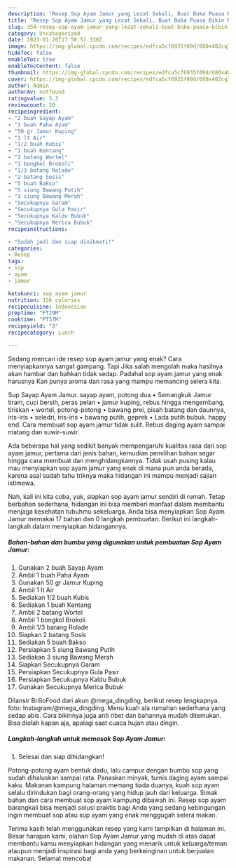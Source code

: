 ```yaml
---
description: "Resep Sop Ayam Jamur yang Lezat Sekali, Buat Buka Puasa Bikin Ngiler"
title: "Resep Sop Ayam Jamur yang Lezat Sekali, Buat Buka Puasa Bikin Ngiler"
slug: 354-resep-sop-ayam-jamur-yang-lezat-sekali-buat-buka-puasa-bikin-ngiler
category: Uncategorized
date: 2023-01-20T17:50:51.330Z
image: https://img-global.cpcdn.com/recipes/edfca5cf6935f09d/680x482cq70/sop-ayam-jamur-foto-resep-utama.jpg
hideToc: false
enableToc: true
enableTocContent: false
thumbnail: https://img-global.cpcdn.com/recipes/edfca5cf6935f09d/680x482cq70/sop-ayam-jamur-foto-resep-utama.jpg
cover: https://img-global.cpcdn.com/recipes/edfca5cf6935f09d/680x482cq70/sop-ayam-jamur-foto-resep-utama.jpg
author: Admin
authorAv: notfound
ratingvalue: 3.3
reviewcount: 20
recipeingredient:
- "2 buah Sayap Ayam"
- "1 buah Paha Ayam"
- "50 gr Jamur Kuping"
- "1 lt Air"
- "1/2 buah Kubis"
- "1 buah Kentang"
- "2 batang Wortel"
- "1 bongkol Brokoli"
- "1/3 batang Rolade"
- "2 batang Sosis"
- "5 buah Bakso"
- "5 siung Bawang Putih"
- "3 siung Bawang Merah"
- "Secukupnya Garam"
- "Secukupnya Gula Pasir"
- "Secukupnya Kaldu Bubuk"
- "Secukupnya Merica Bubuk"
recipeinstructions:

- "Sudah jadi dan siap dinikmati!"
categories:
- Resep
tags:
- sop
- ayam
- jamur

katakunci: sop ayam jamur 
nutrition: 156 calories
recipecuisine: Indonesian
preptime: "PT29M"
cooktime: "PT37M"
recipeyield: "3"
recipecategory: Lunch

---
```



Sedang mencari ide resep sop ayam jamur yang enak? Cara menyiapkannya sangat gampang. Tapi Jika salah mengolah maka hasilnya akan hambar dan bahkan tidak sedap. Padahal sop ayam jamur yang enak harusnya Kan punya aroma dan rasa yang mampu memancing selera kita.


Sup Sayap Ayam Jamur. sayap ayam, potong dua • Semangkuk Jamur tiram, cuci bersih, peras pelan • jamur kuping, rebus hingga mengembang, tiriskan • wortel, potong-potong • bawang prei, pisah batang dan daunnya, iris-iris • seledri, iris-iris • bawang putih, geprek • Lada putih bubuk. happy end. Cara membuat sop ayam jamur tidak sulit. Rebus daging ayam sampai matang dan suwir-suwir.

Ada beberapa hal yang sedikit banyak mempengaruhi kualitas rasa dari sop ayam jamur, pertama dari jenis bahan, kemudian pemilihan bahan segar hingga cara membuat dan menghidangkannya. Tidak usah pusing kalau mau menyiapkan sop ayam jamur yang enak di mana pun anda berada, karena asal sudah tahu triknya maka hidangan ini mampu menjadi sajian istimewa.


Nah, kali ini kita coba, yuk, siapkan sop ayam jamur sendiri di rumah. Tetap berbahan sederhana, hidangan ini bisa memberi manfaat dalam membantu menjaga kesehatan tubuhmu sekeluarga. Anda bisa menyiapkan Sop Ayam Jamur memakai 17 bahan dan 0 langkah pembuatan. Berikut ini langkah-langkah dalam menyiapkan hidangannya.

<!--inarticleads1-->

##### Bahan-bahan dan bumbu yang digunakan untuk pembuatan Sop Ayam Jamur:

1. Gunakan 2 buah Sayap Ayam
1. Ambil 1 buah Paha Ayam
1. Gunakan 50 gr Jamur Kuping
1. Ambil 1 lt Air
1. Sediakan 1/2 buah Kubis
1. Sediakan 1 buah Kentang
1. Ambil 2 batang Wortel
1. Ambil 1 bongkol Brokoli
1. Ambil 1/3 batang Rolade
1. Siapkan 2 batang Sosis
1. Sediakan 5 buah Bakso
1. Persiapkan 5 siung Bawang Putih
1. Sediakan 3 siung Bawang Merah
1. Siapkan Secukupnya Garam
1. Persiapkan Secukupnya Gula Pasir
1. Persiapkan Secukupnya Kaldu Bubuk
1. Gunakan Secukupnya Merica Bubuk


Dilansir BrilioFood dari akun @mega_dingding, berikut resep lengkapnya. foto: Instagram/@mega_dingding. Menu kuah ala rumahan sederhana yang sedap abis. Cara bikinnya juga anti ribet dan bahannya mudah ditemukan. Bisa diolah kapan aja, apalagi saat cuaca hujan atau dingin. 

<!--inarticleads2-->

##### Langkah-langkah untuk memasak Sop Ayam Jamur:


1. Selesai dan siap dihidangkan!

Potong-potong ayam bentuk dadu, lalu campur dengan bumbu sop yang sudah dihaluskan sampai rata. Panaskan minyak, tumis daging ayam sampai kaku. Makanan kampung halaman memang tiada duanya, kuah sop ayam selalu dirindukan bagi orang-orang yang hidup jauh dari keluarga. Simak bahan dan cara membuat sop ayam kampung dibawah ini. Resep sop ayam barangkali bisa menjadi solusi praktis bagi Anda yang sedang kebingungan ingin membuat sop atau sup ayam yang enak menggugah selera makan. 

Terima kasih telah menggunakan resep yang kami tampilkan di halaman ini. Besar harapan kami, olahan Sop Ayam Jamur yang mudah di atas dapat membantu kamu menyiapkan hidangan yang menarik untuk keluarga/teman ataupun menjadi inspirasi bagi anda yang berkeinginan untuk berjualan makanan. Selamat mencoba!
